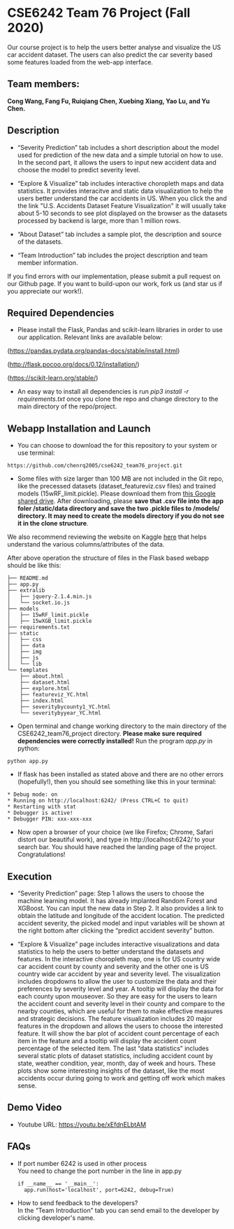 # CSE6242 Team 76 Project (Fall 2020)

Our course project is to help the users better analyse and visualize the US car accident dataset. The users can also predict the car severity based some features loaded from the web-app interface. 

## Team members:
**Cong Wang, Fang Fu, Ruiqiang Chen, Xuebing Xiang, Yao Lu, and Yu Chen.**

## Description

- “Severity Prediction” tab includes a short description about the model used for prediction of the
new data and a simple tutorial on how to use. In the second part, it allows the users to input new accident
data and choose the model to predict severity level. 

- “Explore & Visualize” tab includes interactive choropleth maps and data statistics. It provides interacitve and static data visualization to help the users better understand the car accidents in US. When you click the and the link "U.S. Accidents Dataset Feature Visualization" it will usually take about 5-10 seconds to see plot displayed on the browser as the datasets processed by backend is large, more than 1 million rows. 

- “About Dataset” tab includes a sample plot, the description and source of the datasets.

- “Team Introduction” tab includes the project description and team member information.

If you find errors with our implementation, please submit a pull request on our Github page. If you want to build-upon our work, fork us (and star us if you appreciate our work!).

## Required Dependencies

- Please install the Flask, Pandas and scikit-learn libraries in order to use our application. Relevant links are available below:

(https://pandas.pydata.org/pandas-docs/stable/install.html)

(http://flask.pocoo.org/docs/0.12/installation/)

(https://scikit-learn.org/stable/)

- An easy way to install all dependencies is run *pip3 install -r requirements.txt* once you clone the repo and change directory to the main directory of the repo/project. 

## Webapp Installation and Launch

- You can choose to download the for this repository to your system or use terminal:

```
https://github.com/chenrq2005/cse6242_team76_project.git
```

- Some files with size larger than 100 MB are not included in the Git repo, like the precessed datasets (dataset_featureviz.csv files) and trained models (15wRF_limit.pickle). Please download them from [this Google shared drive](https://drive.google.com/drive/folders/11G-OWjtxEsZ6_sLuW03AQNa4mlvdiTS5). After downloading, please **save that .csv file into the app foler /static/data directory and save the two .pickle files to /models/ directory. It may need to create the models directory if you do not see it in the clone structure**.

We also recommend reviewing the website on Kaggle <a href="https://www.kaggle.com/sobhanmoosavi/us-accidents/" target="_blank">here</a> that helps understand the various columns/attributes of the data.

After above operation the structure of files in the Flask based webapp should be like this:

```
├── README.md
├── app.py
├── extralib
│   ├── jquery-2.1.4.min.js
│   └── socket.io.js
├── models
│   ├── 15wRF_limit.pickle
│   ├── 15wXGB_limit.pickle
├── requirements.txt
├── static
│   ├── css
│   ├── data
│   ├── img
│   ├── js
│   └── lib
└── templates
    ├── about.html
    ├── dataset.html
    ├── explore.html
    ├── featureviz_YC.html
    ├── index.html
    ├── severitybycounty1_YC.html
    └── severitybyyear_YC.html
```

- Open terminal and change working directory to the main directory of the CSE6242_team76_project directory. **Please make sure required dependencies were correctly installed!** Run the program *app.py* in python:
```
python app.py
```
- If flask has been installed as stated above and there are no other errors (hopefully!), then you should see something like this in your terminal:
```
* Debug mode: on
* Running on http://localhost:6242/ (Press CTRL+C to quit)
* Restarting with stat
* Debugger is active!
* Debugger PIN: xxx-xxx-xxx
```
- Now open a browser of your choice (we like Firefox; Chrome, Safari distort our beautiful work), and type in http://localhost:6242/ to your search bar. You should have reached the landing page of the project. Congratulations!

## Execution

- “Severity Prediction” page: Step 1 allows the users to choose the machine learning model. It has already implanted Random Forest and XGBoost. You can input the new data in Step 2. It also provides a link to obtain the latitude and longitude of the accident location. The predicted accident severity, the picked model and input variables will be shown at the right bottom after clicking the “predict accident severity” button. 

- “Explore & Visualize” page includes interactive visualizations and data statistics to help the users to better understand the datasets and features. In the interactive choropleth map, one is for US country wide car accident count by county and severity and the other one is US country wide car accident by year and severity level. The visualization includes dropdowns to allow the user to customize the data and their preferences by severity level and year. A tooltip will display the data for each county upon mouseover. So they are easy for the users to learn the accident count and severity level in their county and compare to the nearby counties, which are useful for them to make effective measures and strategic decisions. The feature visualization includes 20 major features in the dropdown and allows the users to choose the interested feature. It will show the bar plot of accident count percentage of each item in the feature and a tooltip will display the accident count percentage of the selected item. The last “data statistics” includes several static plots of dataset statistics, including accident count by state, weather condition, year, month, day of week and hours. These plots show some interesting insights of the dataset, like the most accidents occur during going to work and getting off work which makes sense.

## Demo Video

- Youtube URL: https://youtu.be/xEfdnELbtAM

## FAQs

- If port number 6242 is used in other process\
  You need to change the port number in the line in app.py
  
  ```
  if __name__ == '__main__':
    app.run(host='localhost', port=6242, debug=True)
  ```
  
- How to send feedback to the developers?\
  In the “Team Introduction” tab you can send email to the developer by clicking developer's name. 
